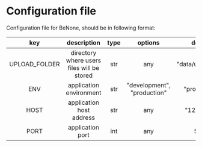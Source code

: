 # Configuration file

Configuration file for BeNone, should be in following format:

|key|description|type|options|default|
|:---:|:---:|:---:|:---:|:---:|
|UPLOAD_FOLDER|directory where users files will be stored|str|any|"data/users_files"|
|ENV|application environment|str|"development", "production"|"production"|
|HOST|application host address|str|any|"127.0.0.1"|
|PORT|application port|int|any|5000|